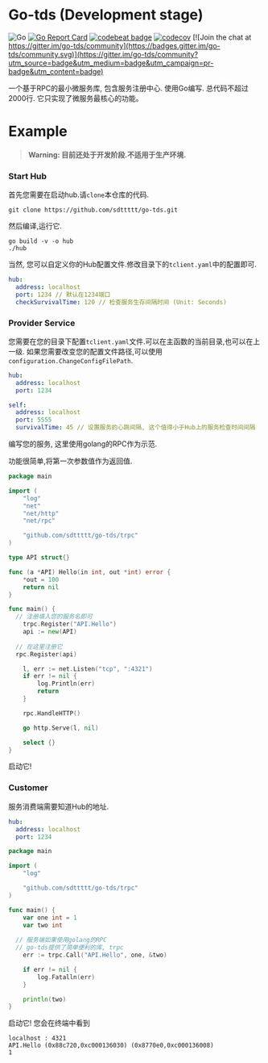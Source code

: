 # Go-tds (Development stage)

![Go](https://github.com/sdttttt/go-tds/workflows/Go/badge.svg)
[![Go Report Card](https://goreportcard.com/badge/github.com/sdttttt/go-tds)](https://goreportcard.com/report/github.com/sdttttt/go-tds)
[![codebeat badge](https://codebeat.co/badges/9040bc68-655c-4d3e-be12-661554bacecf)](https://codebeat.co/projects/github-com-sdttttt-go-tds-master)
[![codecov](https://codecov.io/gh/sdttttt/go-tds/branch/master/graph/badge.svg)](https://codecov.io/gh/sdttttt/go-tds) [![Join the chat at https://gitter.im/go-tds/community](https://badges.gitter.im/go-tds/community.svg)](https://gitter.im/go-tds/community?utm_source=badge&utm_medium=badge&utm_campaign=pr-badge&utm_content=badge)

一个基于RPC的最小微服务库, 包含服务注册中心.
使用Go编写. 总代码不超过2000行. 它只实现了微服务最核心的功能。

# Example

> **Warning: 目前还处于开发阶段.不适用于生产环境.**

### Start Hub

首先您需要在启动hub.请`clone`本仓库的代码.

```shell
git clone https://github.com/sdttttt/go-tds.git
```

然后编译,运行它.

```
go build -v -o hub
./hub
```

当然, 您可以自定义你的Hub配置文件.修改目录下的`tclient.yaml`中的配置即可.

```yaml
hub:
  address: localhost
  port: 1234 // 默认在1234端口
  checkSurvivalTime: 120 // 检查服务生存间隔时间 (Unit: Seconds)
```

### Provider Service

您需要在您的目录下配置`tclient.yaml`文件.可以在主函数的当前目录,也可以在上一级.
如果您需要改变您的配置文件路径,可以使用`configuration.ChangeConfigFilePath`.

```yaml
hub:
  address: localhost
  port: 1234

self:
  address: localhost
  port: 5555
  survivalTime: 45 // 设置服务的心跳间隔, 这个值得小于Hub上的服务检查时间间隔
```

编写您的服务, 这里使用golang的RPC作为示范.

功能很简单,将第一次参数值作为返回值.

```go
package main

import (
	"log"
	"net"
	"net/http"
	"net/rpc"

	"github.com/sdttttt/go-tds/trpc"
)

type API struct{}

func (a *API) Hello(in int, out *int) error {
	*out = 100
	return nil
}

func main() {
  // 注册填入您的服务名即可
	trpc.Register("API.Hello")
	api := new(API)
  
  // 在这里注册它
  rpc.Register(api)

	l, err := net.Listen("tcp", ":4321")
	if err != nil {
		log.Println(err)
		return
	}

	rpc.HandleHTTP()

	go http.Serve(l, nil)

	select {}
}

```

启动它!

### Customer

服务消费端需要知道Hub的地址.

```yaml
hub:
  address: localhost
  port: 1234
```


```go
package main

import (
	"log"

	"github.com/sdttttt/go-tds/trpc"
)

func main() {
	var one int = 1
	var two int
  
  // 服务端如果使用golang的RPC
  // go-tds提供了简单便利的库, trpc
	err := trpc.Call("API.Hello", one, &two)

	if err != nil {
		log.Fatalln(err)
	}

	println(two)
}

```

启动它! 您会在终端中看到

```shell
localhost : 4321
API.Hello (0x88c720,0xc000136030) (0x8770e0,0xc000136008)
1
```
